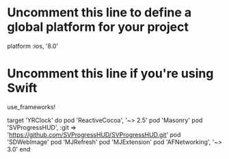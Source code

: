 # Uncomment this line to define a global platform for your project
 platform :ios, '8.0'
# Uncomment this line if you're using Swift
  use_frameworks!

  target 'YRClock' do
  pod 'ReactiveCocoa', '~> 2.5'
  pod 'Masonry'
  pod 'SVProgressHUD', :git => 'https://github.com/SVProgressHUD/SVProgressHUD.git'
  pod 'SDWebImage'
  pod 'MJRefresh'
  pod 'MJExtension'
  pod 'AFNetworking', '~> 3.0'
  end
